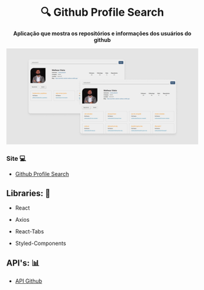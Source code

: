 <h1 align="center">🔍 Github Profile Search</h1>
<p align="center">
  <strong>Aplicação que mostra os repositórios e informações dos usuários do github</strong>
</p>

<p align="center">
  <img src="public/assets/github-profile.png" alt="">
</p>


### Site 💻

- [Github Profile Search](https://github-profile-search-matheusdias20.vercel.app/)

## Libraries: 🚀
- React

- Axios
- React-Tabs
- Styled-Components

## API's: 📊

- [API Github](https://docs.github.com/pt/rest/reference/users)


